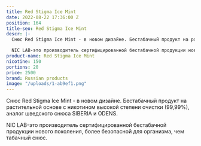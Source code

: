 ```yaml
---
title: Red Stigma Ice Mint
date: 2022-08-22 17:36:00 Z
position: 164
title-seo: Red Stigma Ice Mint
descr: |-
  Снюс Red Stigma Ice Mint - в новом дизайне. Бестабачный продукт на растительной основе с никотином высокой степени очистки (99,99%), аналог шведского снюса SIBERIA и ODENS.

  NIC LAB-это производитель сертифицированной бестабачной продукции нового поколения, более безопасной для организма, чем табачный снюс.
product-name: Red Stigma Ice Mint
nicotine: 150
portions: 20
price: 2500
brand: Russian products
image: "/uploads/1-ab9ef1.png"
---
```


Снюс Red Stigma Ice Mint - в новом дизайне. Бестабачный продукт на растительной основе с никотином высокой степени очистки (99,99%), аналог шведского снюса SIBERIA и ODENS.

NIC LAB-это производитель сертифицированной бестабачной продукции нового поколения, более безопасной для организма, чем табачный снюс.